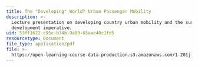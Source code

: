 ```yaml
---
title: The "Developing" World? Urban Passenger Mobility
description: >-
  Lecture presentation on developing country urban mobility and the sustainable
  development imperative.
uid: 53ff1622-c95c-b74b-9a89-65aae40c1fd5
resourcetype: Document
file_type: application/pdf
file: >-
  https://open-learning-course-data-production.s3.amazonaws.com/1-201j-transportation-systems-analysis-demand-and-economics-fall-2008/53ff1622c95cb74b9a8965aae40c1fd5_MIT1_201JF08_lec24.pdf
---
```

